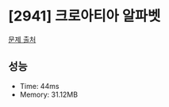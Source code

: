 # [2941] 크로아티아 알파벳

[문제 출처](https://www.acmicpc.net/problem/2941)

## 성능

- Time: 44ms
- Memory: 31.12MB